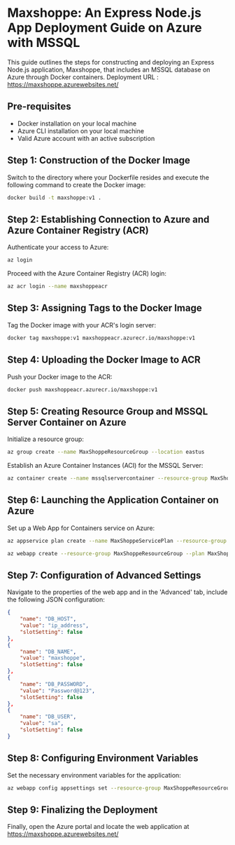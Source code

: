 # Maxshoppe: An Express Node.js App Deployment Guide on Azure with MSSQL

This guide outlines the steps for constructing and deploying an Express Node.js application, Maxshoppe, that includes an MSSQL database on Azure through Docker containers.
Deployment URL : https://maxshoppe.azurewebsites.net/
## Pre-requisites

- Docker installation on your local machine
- Azure CLI installation on your local machine
- Valid Azure account with an active subscription

## Step 1: Construction of the Docker Image

Switch to the directory where your Dockerfile resides and execute the following command to create the Docker image:

```bash
docker build -t maxshoppe:v1 .
```

## Step 2: Establishing Connection to Azure and Azure Container Registry (ACR)

Authenticate your access to Azure:

```bash
az login
```

Proceed with the Azure Container Registry (ACR) login:

```bash
az acr login --name maxshoppeacr
```

## Step 3: Assigning Tags to the Docker Image

Tag the Docker image with your ACR's login server:

```bash
docker tag maxshoppe:v1 maxshoppeacr.azurecr.io/maxshoppe:v1
```

## Step 4: Uploading the Docker Image to ACR

Push your Docker image to the ACR:

```bash
docker push maxshoppeacr.azurecr.io/maxshoppe:v1
```

## Step 5: Creating Resource Group and MSSQL Server Container on Azure

Initialize a resource group:

```bash
az group create --name MaxShoppeResourceGroup --location eastus
```

Establish an Azure Container Instances (ACI) for the MSSQL Server:

```bash
az container create --name mssqlservercontainer --resource-group MaxShoppeResourceGroup --image mcr.microsoft.com/mssql/server:2022-latest --ip-address Public --ports 1433 --cpu 2 --memory 4 --environment-variables ACCEPT_EULA=Y SA_PASSWORD=Password@123
```

## Step 6: Launching the Application Container on Azure

Set up a Web App for Containers service on Azure:

```bash
az appservice plan create --name MaxShoppeServicePlan --resource-group MaxShoppeResourceGroup --sku B1 --is-linux

az webapp create --resource-group MaxShoppeResourceGroup --plan MaxShoppeServicePlan --name maxshoppeapp --deployment-container-image-name maxshoppeacr.azurecr.io/maxshoppe:v1
```

## Step 7: Configuration of Advanced Settings 

Navigate to the properties of the web app and in the 'Advanced' tab, include the following JSON configuration:

```json
{
    "name": "DB_HOST",
    "value": "ip_address",
    "slotSetting": false
},
{
    "name": "DB_NAME",
    "value": "maxshoppe",
    "slotSetting": false
},
{
    "name": "DB_PASSWORD",
    "value": "Password@123",
    "slotSetting": false
},
{
    "name": "DB_USER",
    "value": "sa",
    "slotSetting": false
}
```

## Step 8: Configuring Environment Variables

Set the necessary environment variables for the application:

```bash
az webapp config appsettings set --resource-group MaxShoppeResourceGroup --name maxshoppeapp --settings DB_HOST=ipaddress DB_NAME=maxshoppedb DB_PASSWORD=Password@123 DB_USER=sa
```

## Step 9: Finalizing the Deployment

Finally, open the Azure portal and locate the web application at https://maxshoppe.azurewebsites.net/
